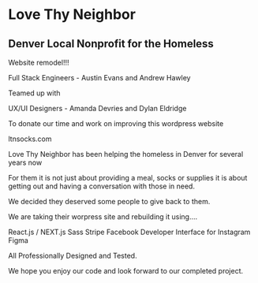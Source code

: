 # Love Thy Neighbor

## Denver Local Nonprofit for the Homeless

Website remodel!!! 

Full Stack Engineers - Austin Evans and Andrew Hawley

Teamed up with 

UX/UI Designers - Amanda Devries and Dylan Eldridge

To donate our time and work on improving this wordpress website

ltnsocks.com

Love Thy Neighbor has been helping the homeless in Denver for several years now

For them it is not just about providing a meal, socks or supplies
it is about getting out and having a conversation with those in need. 

We decided they deserved some people to give back to them. 

We are taking their worpress site and rebuilding it using....

React.js / NEXT.js
Sass
Stripe
Facebook Developer Interface for Instagram
Figma

All Professionally Designed and Tested. 

We hope you enjoy our code and look forward to our completed project.